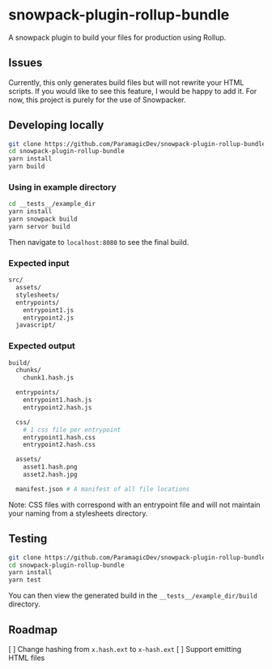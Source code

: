 # snowpack-plugin-rollup-bundle

A snowpack plugin to build your files for production using Rollup.

## Issues

Currently, this only generates build files but will not rewrite your
HTML scripts. If you would like to see this feature, I would be happy to
add it. For now, this project is purely for the use of Snowpacker.

## Developing locally

```bash
git clone https://github.com/ParamagicDev/snowpack-plugin-rollup-bundle/tree/development/
cd snowpack-plugin-rollup-bundle
yarn install
yarn build
```

### Using in example directory

```bash
cd __tests__/example_dir
yarn install
yarn snowpack build
yarn servor build
```

Then navigate to `localhost:8080` to see the final build.

### Expected input

```bash
src/
  assets/
  stylesheets/
  entrypoints/
    entrypoint1.js
    entrypoint2.js
  javascript/
```

### Expected output

```bash
build/
  chunks/
    chunk1.hash.js

  entrypoints/
    entrypoint1.hash.js
    entrypoint2.hash.js

  css/
    # 1 css file per entrypoint
    entrypoint1.hash.css
    entrypoint2.hash.css

  assets/
    asset1.hash.png
    asset2.hash.jpg

  manifest.json # A manifest of all file locations
```

Note: CSS files with correspond with an entrypoint file and will not maintain your naming from a stylesheets directory.

## Testing

```bash
git clone https://github.com/ParamagicDev/snowpack-plugin-rollup-bundle/tree/development/
cd snowpack-plugin-rollup-bundle
yarn install
yarn test
```

You can then view the generated build in the `__tests__/example_dir/build` directory.

## Roadmap

[ ] Change hashing from `x.hash.ext` to `x-hash.ext`
[ ] Support emitting HTML files
